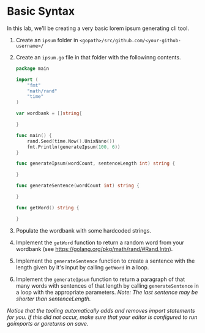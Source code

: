 # Basic Syntax

In this lab, we'll be creating a very basic lorem ipsum generating cli tool.

1. Create an `ipsum` folder in `<gopath>/src/github.com/<your-github-username>/`
1. Create an `ipsum.go` file in that folder with the followinng contents.

    ```go
    package main

    import (
        "fmt"
        "math/rand"
        "time"
    )

    var wordbank = []string{

    }

    func main() {
        rand.Seed(time.Now().UnixNano())
        fmt.Println(generateIpsum(100, 6))
    }

    func generateIpsum(wordCount, sentenceLength int) string {

    }

    func generateSentence(wordCount int) string {

    }

    func getWord() string {

    }
    ```
1. Populate the wordbank with some hardcoded strings.
1. Implement the `getWord` function to return a random word from your wordbank (see https://golang.org/pkg/math/rand/#Rand.Intn).  
1. Implement the `generateSentence` function to create a sentence with the length given by it's input by calling `getWord` in a loop.
1. Implement the `generateIpsum` function to return a paragraph of that many words with sentences of that length by calling `generateSentence` in a loop with the appropriate parameters. 
*Note: The last sentence may be shorter than sentenceLength.*

*Notice that the tooling automatically adds and removes import statements for you.  If this did not occur, make sure that your editor is configured to run goimports or goreturns on save.*